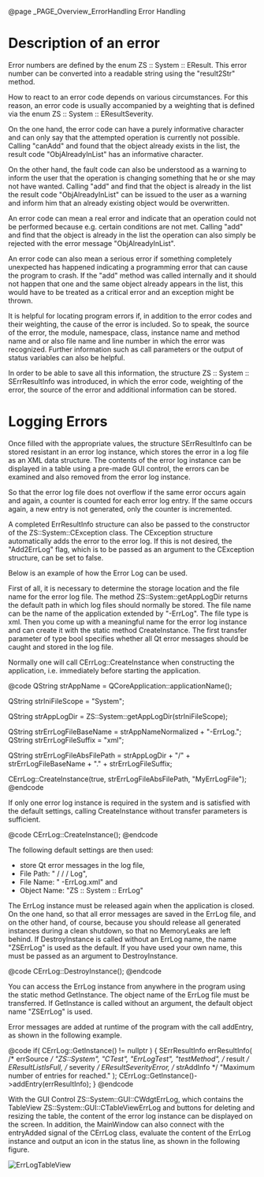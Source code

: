 @page _PAGE_Overview_ErrorHandling Error Handling

Description of an error
=======================

Error numbers are defined by the enum ZS :: System :: EResult.
This error number can be converted into a readable string using the "result2Str" method.

How to react to an error code depends on various circumstances. For this reason, an error code
is usually accompanied by a weighting that is defined via the enum ZS :: System :: EResultSeverity.

On the one hand, the error code can have a purely informative character and can only say that the
attempted operation is currently not possible. Calling "canAdd" and found that the object already
exists in the list, the result code "ObjAlreadyInList" has an informative character.

On the other hand, the fault code can also be understood as a warning to inform the user that the
operation is changing something that he or she may not have wanted. Calling "add" and find that
the object is already in the list the result code "ObjAlreadyInList" can be issued to the user
as a warning and inform him that an already existing object would be overwritten.

An error code can mean a real error and indicate that an operation could not be performed because
e.g. certain conditions are not met. Calling "add" and find that the object is already in the list
the operation can also simply be rejected with the error message "ObjAlreadyInList".

An error code can also mean a serious error if something completely unexpected has happened
indicating a programming error that can cause the program to crash. If the "add" method was called
internally and it should not happen that one and the same object already appears in the list, this
would have to be treated as a critical error and an exception might be thrown.

It is helpful for locating program errors if, in addition to the error codes and their weighting,
the cause of the error is included. So to speak, the source of the error, the module, namespace,
class, instance name and method name and or also file name and line number in which the error was
recognized. Further information such as call parameters or the output of status variables can also
be helpful.

In order to be able to save all this information, the structure ZS :: System :: SErrResultInfo was
introduced, in which the error code, weighting of the error, the source of the error and additional
information can be stored.

Logging Errors
==============

Once filled with the appropriate values, the structure SErrResultInfo can be stored resistant in an
error log instance, which stores the error in a log file as an XML data structure. The contents of
the error log instance can be displayed in a table using a pre-made GUI control, the errors can be
examined and also removed from the error log instance.

So that the error log file does not overflow if the same error occurs again and again, a counter is
counted for each error log entry. If the same occurs again, a new entry is not generated, only the
counter is incremented.

A completed ErrResultInfo structure can also be passed to the constructor of the ZS::System::CException
class. The CException structure automatically adds the error to the error log. If this is not desired,
the "Add2ErrLog" flag, which is to be passed as an argument to the CException structure, can be set to false.

Below is an example of how the Error Log can be used.

First of all, it is necessary to determine the storage location and the file name for the error log file.
The method ZS::System::getAppLogDir returns the default path in which log files should normally be stored.
The file name can be the name of the application extended by "-ErrLog". The file type is xml. Then you come
up with a meaningful name for the error log instance and can create it with the static method CreateInstance.
The first transfer parameter of type bool specifies whether all Qt error messages should be caught and
stored in the log file.

Normally one will call CErrLog::CreateInstance when constructing the application, i.e. immediately before
starting the application.

@code
QString strAppName = QCoreApplication::applicationName();

QString strIniFileScope = "System";

QString strAppLogDir = ZS::System::getAppLogDir(strIniFileScope);

QString strErrLogFileBaseName = strAppNameNormalized + "-ErrLog.";
QString strErrLogFileSuffix = "xml";

QString strErrLogFileAbsFilePath = strAppLogDir + "/" + strErrLogFileBaseName + "." + strErrLogFileSuffix;

CErrLog::CreateInstance(true, strErrLogFileAbsFilePath, "MyErrLogFile");
@endcode

If only one error log instance is required in the system and is satisfied with the default settings,
calling CreateInstance without transfer parameters is sufficient.

@code
CErrLog::CreateInstance();
@endcode

The following default settings are then used:

- store Qt error messages in the log file,
- File Path: "<ProgramData> / <OrganizationName> / <ApplicationName> / Log",
- File Name: "<ApplicationName> -ErrLog.xml" and
- Object Name: "ZS :: System :: ErrLog"

The ErrLog instance must be released again when the application is closed. On the one hand, so that all
error messages are saved in the ErrLog file, and on the other hand, of course, because you should release
all generated instances during a clean shutdown, so that no MemoryLeaks are left behind. If DestroyInstance
is called without an ErrLog name, the name "ZSErrLog" is used as the default. If you have used
your own name, this must be passed as an argument to DestroyInstance.

@code
CErrLog::DestroyInstance();
@endcode

You can access the ErrLog instance from anywhere in the program using the static method GetInstance.
The object name of the ErrLog file must be transferred. If GetInstance is called without an argument,
the default object name "ZSErrLog" is used.

Error messages are added at runtime of the program with the call addEntry, as shown in the following example.

@code
if( CErrLog::GetInstance() != nullptr )
{
    SErrResultInfo errResultInfo(
        /* errSource  */ "ZS::System", "CTest", "ErrLogTest", "testMethod",
        /* result     */ EResultListIsFull,
        /* severity   */ EResultSeverityError,
        /* strAddInfo */ "Maximum number of entries for reached." );
    CErrLog::GetInstance()->addEntry(errResultInfo);
}
@endcode

With the GUI Control ZS::System::GUI::CWdgtErrLog, which contains the TableView ZS::System::GUI::CTableViewErrLog
and buttons for deleting and resizing the table, the content of the error log instance can be displayed on the screen.
In addition, the MainWindow can also connect with the entryAdded signal of the CErrLog class, evaluate the content of
the ErrLog instance and output an icon in the status line, as shown in the following figure.

![ErrLogTableView](Libs\ZSSys\ErrLogWdgt.bmp)

